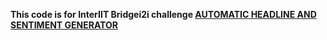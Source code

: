 **This code is for InterIIT Bridgei2i challenge [AUTOMATIC HEADLINE AND SENTIMENT GENERATOR](http://interiit-tech.org/events/automated_headline_and_sentiment_generator)**
